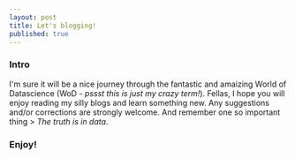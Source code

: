 ```yaml
---
layout: post
title: Let's blogging!
published: true
---
```


### Intro

I'm sure it will be a nice journey through the fantastic and amaizing World of Datascience (WoD - _pssst this is just my crazy term!_).
Fellas, I hope you will enjoy reading my silly blogs and learn something new. Any suggestions and/or corrections are strongly welcome.
And remember one so important thing > _The truth is in data_.

### Enjoy!
